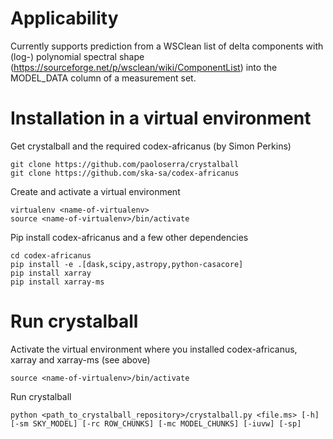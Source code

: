 # Applicability

Currently supports prediction from a WSClean list of delta components with (log-) polynomial spectral shape (https://sourceforge.net/p/wsclean/wiki/ComponentList) into the MODEL_DATA column of a measurement set.

# Installation in a virtual environment

Get crystalball and the required codex-africanus (by Simon Perkins)
```
git clone https://github.com/paoloserra/crystalball
git clone https://github.com/ska-sa/codex-africanus
```
Create and activate a virtual environment
```
virtualenv <name-of-virtualenv>
source <name-of-virtualenv>/bin/activate
```
Pip install codex-africanus and a few other dependencies
```
cd codex-africanus
pip install -e .[dask,scipy,astropy,python-casacore]
pip install xarray
pip install xarray-ms
```

# Run crystalball

Activate the virtual environment where you installed codex-africanus, xarray and xarray-ms (see above)
```
source <name-of-virtualenv>/bin/activate
```
Run crystalball
```
python <path_to_crystalball_repository>/crystalball.py <file.ms> [-h] [-sm SKY_MODEL] [-rc ROW_CHUNKS] [-mc MODEL_CHUNKS] [-iuvw] [-sp]
```
